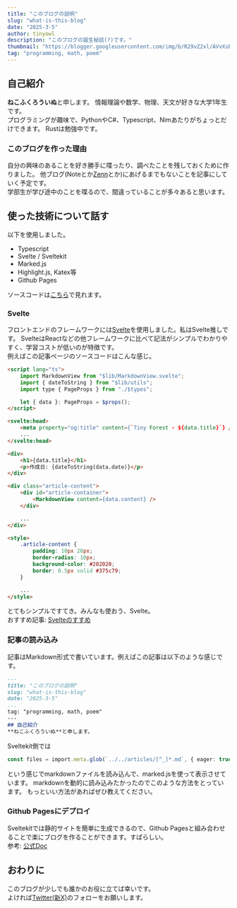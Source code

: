 ```yaml
---
title: "このブログの説明"
slug: "what-is-this-blog"
date: "2025-3-5"
author: tinyowl
description: "このブログの誕生秘話(?)です。"
thumbnail: "https://blogger.googleusercontent.com/img/b/R29vZ2xl/AVvXsEgv6HbVj84Ii-iHFz3DWjFdZ6VSDFiopTyx6HcjKKbg62xoJCWjO1g_3EIHl7MLzExMe0si90liMXu0jbSJiUJOJdLGYO7R-bqqKeXFO7ofD4RFpFbtnq29Tvj0aFWis-pMaw662DX36WF4m_c9lLYF-u76DBMHqMN3MYLRyp4AEHaO3JPu59CWVu4V62Nr/s400/kodai_magdeburg_unicorn_kaseki.png"
tag: "programming, math, poem"
---
```

## 自己紹介
**ねこふくろういぬ**と申します。
情報理論や数学、物理、天文が好きな大学1年生です。   
プログラミングが趣味で、PythonやC#、Typescript、Nimあたりがちょっとだけできます。
Rustは勉強中です。
### このブログを作った理由
自分の興味のあることを好き勝手に喋ったり、調べたことを残しておくために作りました。
他ブログ(Noteとか[Zenn](https://zenn.dev/tinyowl)とか)にあげるまでもないことを記事にしていく予定です。   
学部生が学び途中のことを喋るので、間違っていることが多々あると思います。
## 使った技術について話す
以下を使用しました。
- Typescript
- Svelte / Sveltekit
- Marked.js
- Highlight.js, Katex等
- Github Pages  

ソースコードは[こちら](https://github.com/TinyOwl49/tinyblog)で見れます。
### Svelte
フロントエンドのフレームワークには[Svelte](https://svelte.jp/)を使用しました。私はSvelte推しです。
SvelteはReactなどの他フレームワークに比べて記法がシンプルでわかりやすく、学習コストが低いのが特徴です。  
例えばこの記事ページのソースコードはこんな感じ。
```html
<script lang="ts">
	import MarkdownView from "$lib/MarkdownView.svelte";
	import { dateToString } from "$lib/utils";
	import type { PageProps } from "./$types";

	let { data }: PageProps = $props();
</script>

<svelte:head>
	<meta property="og:title" content={`Tiny Forest - ${data.title}`} />
	...
</svelte:head>

<div>
	<h1>{data.title}</h1>
	<p>作成日: {dateToString(data.date)}</p>
</div>

<div class="article-content">
	<div id="article-container">
		<MarkdownView content={data.content} />
	</div>

	...
</div>

<style>
	.article-content {
		padding: 10px 20px;
		border-radius: 10px;
		background-color: #202020;
		border: 0.5px solid #375c79;
	}

	...
</style>
```
とてもシンプルですてき。みんなも使おう、Svelte。   
おすすめ記事: [Svelteのすすめ](https://qiita.com/kurata04/items/d39e004dc3c837bfc4a1)

### 記事の読み込み
記事はMarkdown形式で書いています。例えばこの記事は以下のような感じです。
```markdown
---
title: "このブログの説明"
slug: "what-is-this-blog"
date: "2025-3-5"
...
tag: "programming, math, poem"
---
## 自己紹介
**ねこふくろういぬ**と申します。
```
Sveltekit側では
```ts
const files = import.meta.glob(`../../articles/[^_]*.md`, { eager: true, query: '?raw' })
```
という感じでmarkdownファイルを読み込んで、marked.jsを使って表示させています。
markdownを動的に読み込みたかったのでこのような方法をとっています。
もっといい方法があればぜひ教えてください。
### Github Pagesにデプロイ
Sveltekitでは静的サイトを簡単に生成できるので、Github Pagesと組み合わせることで楽にブログを作ることができます。すばらしい。  
参考: [公式Doc](https://svelte.jp/docs/kit/adapter-static)
## おわりに
このブログが少しでも誰かのお役に立てば幸いです。  
よければ[Twitter(新X)](https://x.com/kasumi_fukurou)のフォローをお願いします。

